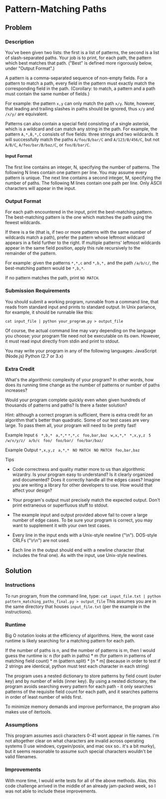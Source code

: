 # Pattern-Matching Paths 

## Problem 
### Description 

You've been given two lists: the first is a list of patterns, the second 
is a list of slash-separated paths. Your job is to print, for each path, 
the pattern which best matches that path. ("Best" is defined more 
rigorously below, under "Output Format".) 

A pattern is a comma-separated sequence of non-empty fields. For a 
pattern to match a path, every field in the pattern must exactly match 
the corresponding field in the path. (Corollary: to match, a pattern and 
a path must contain the same number of fields.) 

For example: the pattern `x,y` can only match the path `x/y`. Note, however, that leading and trailing slashes in paths should be ignored, thus `x/y` and `/x/y/` are equivalent. 

Patterns can also contain a special field consisting of a single 
asterisk, which is a wildcard and can match any string in the path. 
For example, the pattern `A,*,B,*,C` consists of five fields: three 
strings and two wildcards. It will successfully match the paths 
`A/foo/B/bar/C` and `A/123/B/456/C`, but not `A/B/C`, 
`A/foo/bar/B/baz/C`, or `foo/B/bar/C`. 

#### Input Format 

The first line contains an integer, N, specifying the number of 
patterns. The following N lines contain one pattern per line. You may 
assume every pattern is unique. The next line contains a second integer, 
M, specifying the number of paths. The following M lines contain one 
path per line. Only ASCII characters will appear in the input. 

### Output Format 

For each path encountered in the input, print the best-matching 
pattern. The best-matching pattern is the one which matches the path 
using the fewest wildcards. 

If there is a tie (that is, if two or more patterns with the same number 
of wildcards match a path), prefer the pattern whose leftmost wildcard 
appears in a field further to the right. If multiple patterns' leftmost 
wildcards appear in the same field position, apply this rule recursively 
to the remainder of the pattern. 

For example: given the patterns `*,*,c` and `*,b,*,` and the path 
`/a/b/c/`, the best-matching pattern would be `*,b,*`. 

If no pattern matches the path, print `NO MATCH`. 

### Submission Requirements 

You should submit a working program, runnable from a command line, that 
reads from standard input and prints to standard output. In Unix 
parlance, for example, it should be runnable like this: 

`cat input_file | python your_program.py > output_file `

Of course, the actual command line may vary depending on the language 
you choose; your program file need not be executable on its own. 
However, it must read input directly from stdin and print to stdout. 

You may write your program in any of the following languages: 
JavaScript (Node.js) 
Python (2.7 or 3.x) 

### Extra Credit 
What's the algorithmic complexity of your program? In other words, how 
does its running time change as the number of patterns or number of 
paths increases? 

Would your program complete quickly even when given hundreds of 
thousands of patterns and paths? Is there a faster solution? 

Hint: although a correct program is sufficient, there is extra credit 
for an algorithm that's better than quadratic. Some of our test cases 
are very large. To pass them all, your program will need to be pretty 
fast! 

Example Input 
`6 `
`*,b,* `
`a,*,*` 
`*,*,c `
`foo,bar,baz `
`w,x,*,* `
`*,x,y,z `
`5 `
`/w/x/y/z/ `
`a/b/c `
`foo/ `
`foo/bar/ `
`foo/bar/baz/ `

Example Output 
`*,x,y,z `
`a,*,* `
`NO MATCH `
`NO MATCH `
`foo,bar,baz `

Tips 

- Code correctness and quality matter more to us than algorithmic wizardry. Is your program easy to understand? Is it clearly organized and documented? Does it correctly handle all the edges cases? Imagine you are writing a library for other developers to use. How would that affect your design? 

- Your program's output must precisely match the expected output. Don't print extraneous or superfluous stuff to stdout. 

- The example input and output provided above fail to cover a large number of edge cases. To be sure your program is correct, you may want to supplement it with your own test cases. 

- Every line in the input ends with a Unix-style newline ("\n"). DOS-style CRLFs ("\r\n") are not used. 

- Each line in the output should end with a newline character (that includes the final one). As with the input, use Unix-style newlines.

## Solution

### Instructions
To run program, from the command line, type:
`cat input_file.txt | python pattern_matching_paths_final.py > output_file` 
This assumes you are in the same directory that houses `input_file.txt` (per the example in the instructions).

### Runtime
Big O notation looks at the efficiency of algorithms.
Here, the worst case runtime is likely searching for a matching pattern for each path.

If the number of paths is n, and the number of patterns is m, then I would guess the runtime is:
n (for path in paths) * m (for pattern in patterns of matching field count) * m (pattern.split) * [n * m] (because in order to test if 2 strings are identical, python must test each character in each string)

The program uses a nested dictionary to store patterns by field count (outer key) and by number of wilds (inner key).  By using a nested dictionary, the program avoids searching every pattern for each path - it only searches patterns of the requisite field count for each path, and it searches patterns in order of least number of wilds first.  

To minimize memory demands and improve performance, the program also makes use of itertools.  
### Assumptions
This program assumes ascii characters 0-41 wont appear in file names.  I'm not altogether clear on what characters are invalid across operating systems (I use windows, cygwin/posix, and mac osx so.. it's a bit murky), but it seems reasonable to assume such special characters wouldn't be valid filenames.

### Improvements
With more time, I would write tests for all of the above methods.  Alas, this code challenge arrived in the middle of an already jam-packed week, so I was not able to include these improvements.  
